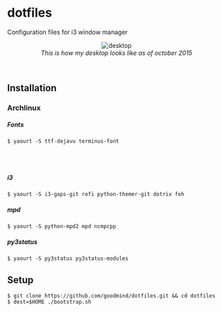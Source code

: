 dotfiles
========

Configuration files for i3 window manager

<p align="center">
<img src="https://cloud.githubusercontent.com/assets/3275424/10715366/17f0064a-7b36-11e5-964b-03029475895c.png" alt="desktop" />
<br/>
<i>This is how my desktop looks like as of october 2015</i>
</p>
<br/>

Installation
------------

### Archlinux

##### Fonts
    
    $ yaourt -S ttf-dejavu terminus-font

<br/>
<br/>

##### i3

    $ yaourt -S i3-gaps-git rofi python-themer-git dotrix feh
    
##### mpd
    
    $ yaourt -S python-mpd2 mpd ncmpcpp
    
##### py3status
    
    $ yaourt -S py3status py3status-modules

Setup
-----

    $ git clone https://github.com/goodmind/dotfiles.git && cd dotfiles
    $ dest=$HOME ./bootstrap.sh

